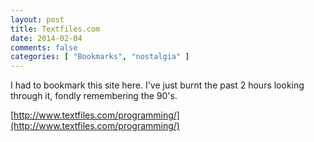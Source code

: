 ```yaml
---
layout: post
title: Textfiles.com
date: 2014-02-04
comments: false
categories: [ "Bookmarks", "nostalgia" ]
---
```


I had to bookmark this site here. I've just burnt the past 2 hours looking through it, fondly remembering the 90's.

[http://www.textfiles.com/programming/](http://www.textfiles.com/programming/)
